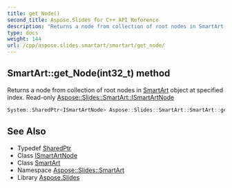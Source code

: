 ```yaml
---
title: get_Node()
second_title: Aspose.Slides for C++ API Reference
description: "Returns a node from collection of root nodes in SmartArt object at specified index. Read-only Aspose::Slides::SmartArt::ISmartArtNode"
type: docs
weight: 144
url: /cpp/aspose.slides.smartart/smartart/get_node/
---
```

## SmartArt::get_Node(int32_t) method


Returns a node from collection of root nodes in [SmartArt](../) object at specified index. Read-only [Aspose::Slides::SmartArt::ISmartArtNode](../../ismartartnode/)

```cpp
System::SharedPtr<ISmartArtNode> Aspose::Slides::SmartArt::SmartArt::get_Node(int32_t index) override
```

## See Also

* Typedef [SharedPtr](../../system/sharedptr/)
* Class [ISmartArtNode](../ismartartnode/)
* Class [SmartArt](./)
* Namespace [Aspose::Slides::SmartArt](../)
* Library [Aspose.Slides](../../)